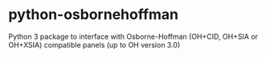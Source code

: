 # python-osbornehoffman
Python 3 package to interface with Osborne-Hoffman (OH+CID, OH+SIA or OH+XSIA) compatible panels (up to OH version 3.0)
